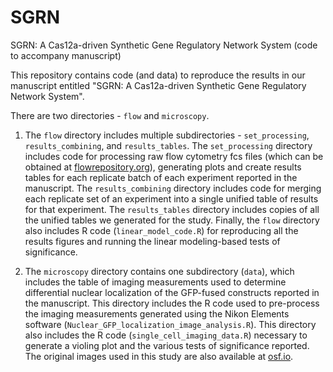 # SGRN
SGRN: A Cas12a-driven Synthetic Gene Regulatory Network System (code to accompany manuscript)

This repository contains code (and data) to reproduce the results in our manuscript entitled "SGRN: A Cas12a-driven Synthetic Gene Regulatory Network System".

There are two directories - `flow` and `microscopy`.

1. The `flow` directory includes multiple subdirectories - `set_processing`, `results_combining`, and `results_tables`. The `set_processing` directory includes code for processing raw flow cytometry fcs files (which can be obtained at [flowrepository.org](flowrepository.org)), generating plots and create results tables for each replicate batch of each experiment reported in the manuscript. The `results_combining` directory includes code for merging each replicate set of an experiment into a single unified table of results for that experiment. The `results_tables` directory includes copies of all the unified tables we generated for the study. Finally, the `flow` directory also includes R code (`linear_model_code.R`) for reproducing all the results figures and running the linear modeling-based tests of significance.

2. The `microscopy` directory contains one subdirectory (`data`), which includes the table of imaging measurements used to determine differential nuclear localization of the GFP-fused constructs reported in the manuscript. This directory includes the R code used to pre-process the imaging measurements generated using the Nikon Elements software (`Nuclear_GFP_localization_image_analysis.R`). This directory also includes the R code (`single_cell_imaging_data.R`) necessary to generate a violing plot and the various tests of significance reported. The original images used in this study are also available at [osf.io](osf.io).
